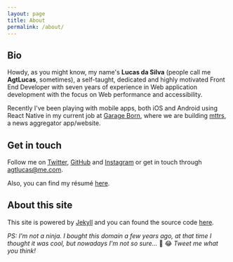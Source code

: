 ```yaml
---
layout: page
title: About
permalink: /about/
---
```


## Bio

Howdy, as you might know, my name's **Lucas da Silva** (people call me **AgtLucas**, sometimes), a self-taught, dedicated and highly motivated Front End Developer with seven years of experience in Web application development with the focus on Web performance and accessibility.

Recently I've been playing with mobile apps, both iOS and Android using React Native in my current job at [Garage Born](https://www.garageborn.com/), where we are building [mttrs](https://mtt.rs), a news aggregator app/website.

## Get in touch

Follow me on [Twitter](https://twitter.com/_agtlucas), [GitHub](https://github.com/AgtLucas) and [Instagram](https://www.instagram.com/_agtlucas/) or get in touch through [agtlucas@me.com](mailto:agtlucas@me.com).

Also, you can find my résumé [here](/resume.pdf).

## About this site

This site is powered by [Jekyll](https://jekyllrb.com/) and you can found the source code [here](https://github.com/AgtLucas/lucas.ninja).

*PS: I'm not a ninja. I bought this domain a few years ago, at that time I thought it was cool, but nowadays I'm not so sure...* 🤔 😂 *Tweet me what you think!*
